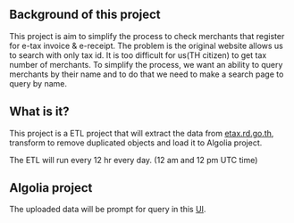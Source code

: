## Background of this project
This project is aim to simplify the process to check merchants that register for e-tax invoice & e-receipt. The problem is the original website allows us to search with only tax id. It is too difficult for us(TH citizen) to get tax number of merchants. To simplify the process, we want an ability to query merchants by their name and to do that we need to make a search page to query by name.

## What is it?
This project is a ETL project that will extract the data from [etax.rd.go.th](https://etax.rd.go.th/etax_staticpage/app/#/index/registered#top), transform to remove duplicated objects and load it to Algolia project.

The ETL will run every 12 hr every day. (12 am and 12 pm UTC time)

## Algolia project
The uploaded data will be prompt for query in this [UI](https://dashboard.algolia.com/interface-demos/16ce4179-4f05-40ef-9cb1-4e267297c1c6).